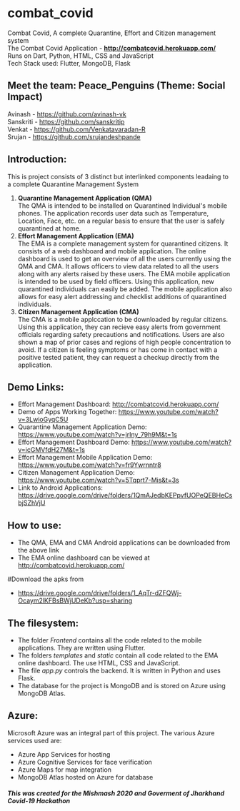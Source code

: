# combat_covid
Combat Covid, A complete Quarantine, Effort and Citizen management system  
The Combat Covid Application - **http://combatcovid.herokuapp.com/**     
Runs on Dart, Python, HTML, CSS and JavaScript  
Tech Stack used: Flutter, MongoDB, Flask

## Meet the team: Peace_Penguins (Theme: Social Impact)
Avinash - https://github.com/avinash-vk  
Sanskriti - https://github.com/sanskritip  
Venkat - https://github.com/Venkatavaradan-R  
Srujan - https://github.com/srujandeshpande  

## Introduction:
This is project consists of 3 distinct but interlinked components leadaing to a complete Quarantine Management System  
1. **Quarantine Management Application (QMA)**  
The QMA is intended to be installed on Quarantined Individual's mobile phones. The application records user data such as Temperature, Location, Face, etc. on a regular basis to ensure that the user is safely quarantined at home. 
2. **Effort Management Application (EMA)**  
The EMA is a complete management system for quarantined citizens. It consists of a web dashboard and mobile application.
The online dashboard is used to get an overview of all the users currently using the QMA and CMA.
It allows officers to view data related to all the users along with any alerts raised by these users.
The EMA mobile application is intended to be used by field officers. Using this application, new quarantined individuals can easily be added.
The mobile application also allows for easy alert addressing and checklist additions of quarantined individuals. 
3. **Citizen Management Application (CMA)**  
The CMA is a mobile applccation to be downloaded by regular citizens. Using this application, they can recieve easy alerts from government officials regarding
safety precautions and notifications. Users are also shown a map of prior cases and regions of high people concentration to avoid.
If a citizen is feeling symptoms or has come in contact with a positive tested patient, they can request a checkup directly from the application.  

## Demo Links:  
* Effort Management Dashboard: http://combatcovid.herokuapp.com/  
* Demo of Apps Working Together: https://www.youtube.com/watch?v=3LwioGyqC5U  
* Quarantine Management Application Demo: https://www.youtube.com/watch?v=jrIny_79h9M&t=1s  
* Effort Management Dashboard Demo: https://www.youtube.com/watch?v=icGMVfdH27M&t=1s  
* Effort Management Mobile Application Demo: https://www.youtube.com/watch?v=fr9Ywrnntr8  
* Citizen Management Application Demo: https://www.youtube.com/watch?v=5Tqprt7-Mis&t=3s  
* Link to Android Applications: https://drive.google.com/drive/folders/1QmAJedbKEPpvfUOPeQEBHeCsbjSZhVjU  

## How to use:
* The QMA, EMA and CMA Android applications can be downloaded from the above link  
* The EMA online dashboard can be viewed at http://combatcovid.herokuapp.com/ 

#Download the apks from 
* https://drive.google.com/drive/folders/1_AqTr-dZFQWj-Ocaym2lKFBsBWjUDeKb?usp=sharing

## The filesystem:
* The folder *Frontend* contains all the code related to the mobile applications. They are written using Flutter.  
* The folders *templates* and *static* contain all code related to the EMA online dashboard.  The use HTML, CSS and JavaScript.  
* The file *app.py* controls the backend. It is written in Python and uses Flask.  
* The database for the project is MongoDB and is stored on Azure using MongoDB Atlas.  

## Azure:
Microsoft Azure was an integral part of this project. The various Azure services used are:  
* Azure App Services for hosting
* Azure Cognitive Services for face verification
* Azure Maps for map integration
* MongoDB Atlas hosted on Azure for database

##### This was created for the Mishmash 2020 and Goverment of Jharkhand Covid-19 Hackathon
